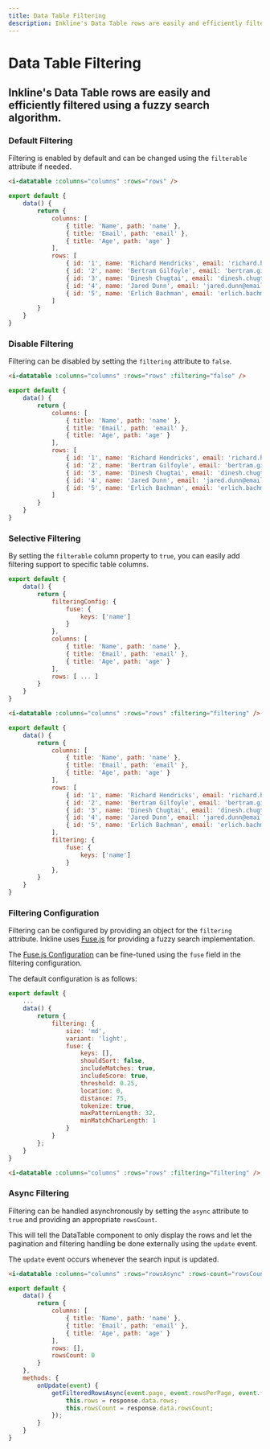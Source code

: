 ```yaml
---
title: Data Table Filtering
description: Inkline's Data Table rows are easily and efficiently filtered using a fuzzy search algorithm. 
---
```


# Data Table Filtering
## Inkline's Data Table rows are easily and efficiently filtered using a fuzzy search algorithm. 

### Default Filtering
Filtering is enabled by default and can be changed using the `filterable` attribute if needed.

<i-code title="Data Table Default Filtering">
<i-tab type="preview">
    <i-datatable :columns="columns" :rows="rows" />
</i-tab>
<i-tab type="html">

~~~html
<i-datatable :columns="columns" :rows="rows" />
~~~

</i-tab>
<i-tab type="js">

~~~js
export default {
    data() {
        return {
            columns: [
                { title: 'Name', path: 'name' },
                { title: 'Email', path: 'email' },
                { title: 'Age', path: 'age' }
            ],
            rows: [
                { id: '1', name: 'Richard Hendricks', email: 'richard.hendricks@email.com', age: 26 },
                { id: '2', name: 'Bertram Gilfoyle', email: 'bertram.gilfoyle@email.com', age: 30 },
                { id: '3', name: 'Dinesh Chugtai', email: 'dinesh.chugtai@email.com', age: 30 },
                { id: '4', name: 'Jared Dunn', email: 'jared.dunn@email.com', age: 35 },
                { id: '5', name: 'Erlich Bachman', email: 'erlich.bachman@email.com', age: 32 }
            ]
        }
    }
}
~~~

</i-tab>
</i-code>

### Disable Filtering
Filtering can be disabled by setting the `filtering` attribute to `false`.

<i-code title="Data Table Default Filtering">
<i-tab type="preview">
    <i-datatable :columns="columns" :rows="rows" :filtering="false" />
</i-tab>
<i-tab type="html">

~~~html
<i-datatable :columns="columns" :rows="rows" :filtering="false" />
~~~

</i-tab>
<i-tab type="js">

~~~js
export default {
    data() {
        return {
            columns: [
                { title: 'Name', path: 'name' },
                { title: 'Email', path: 'email' },
                { title: 'Age', path: 'age' }
            ],
            rows: [
                { id: '1', name: 'Richard Hendricks', email: 'richard.hendricks@email.com', age: 26 },
                { id: '2', name: 'Bertram Gilfoyle', email: 'bertram.gilfoyle@email.com', age: 30 },
                { id: '3', name: 'Dinesh Chugtai', email: 'dinesh.chugtai@email.com', age: 30 },
                { id: '4', name: 'Jared Dunn', email: 'jared.dunn@email.com', age: 35 },
                { id: '5', name: 'Erlich Bachman', email: 'erlich.bachman@email.com', age: 32 }
            ]
        }
    }
}
~~~

</i-tab>
</i-code>


### Selective Filtering
By setting the `filterable` column property to `true`, you can easily add filtering support to specific table columns. 

~~~js
export default {
    data() {
        return {
            filteringConfig: {
                fuse: {
                    keys: ['name']
                }
            },
            columns: [
                { title: 'Name', path: 'name' },
                { title: 'Email', path: 'email' },
                { title: 'Age', path: 'age' }
            ],
            rows: [ ... ]
        }
    }
}
~~~

<i-code title="Data Table Selective Filtering">
<i-tab type="preview">
    <i-datatable :columns="selectiveFilteringColumns" :rows="rows" :filtering="filteringConfig" />
</i-tab>
<i-tab type="html">

~~~html
<i-datatable :columns="columns" :rows="rows" :filtering="filtering" />
~~~

</i-tab>
<i-tab type="js">

~~~js
export default {
    data() {
        return {
            columns: [
                { title: 'Name', path: 'name' },
                { title: 'Email', path: 'email' },
                { title: 'Age', path: 'age' }
            ],
            rows: [
                { id: '1', name: 'Richard Hendricks', email: 'richard.hendricks@email.com', age: 26 },
                { id: '2', name: 'Bertram Gilfoyle', email: 'bertram.gilfoyle@email.com', age: 30 },
                { id: '3', name: 'Dinesh Chugtai', email: 'dinesh.chugtai@email.com', age: 30 },
                { id: '4', name: 'Jared Dunn', email: 'jared.dunn@email.com', age: 35 },
                { id: '5', name: 'Erlich Bachman', email: 'erlich.bachman@email.com', age: 32 }
            ],
            filtering: {
                fuse: {
                    keys: ['name']
                }
            },
        }
    }
}
~~~

</i-tab>
</i-code>

### Filtering Configuration
Filtering can be configured by providing an object for the `filtering` attribute. Inkline uses <a href="https://fusejs.io" rel="nofollow">Fuse.js</a> for providing a fuzzy search implementation. 

<i-alert variant="info" class="-code">
<template slot="icon"><i-icon icon="info"></i-icon></template>

The <a href="https://fusejs.io" rel="nofollow">Fuse.js Configuration</a> can be fine-tuned using the `fuse` field in the filtering configuration.

</i-alert>

The default configuration is as follows:

~~~js
export default {
    ...
    data() {
        return {
            filtering: {
                size: 'md',
                variant: 'light',
                fuse: {
                    keys: [],
                    shouldSort: false,
                    includeMatches: true,
                    includeScore: true,
                    threshold: 0.25,
                    location: 0,
                    distance: 75,
                    tokenize: true,
                    maxPatternLength: 32,
                    minMatchCharLength: 1
                }
            }
        };
    }
}       
~~~

~~~html
<i-datatable :columns="columns" :rows="rows" :filtering="filtering" />
~~~

### Async Filtering
Filtering can be handled asynchronously by setting the `async` attribute to `true` and providing an appropriate `rowsCount`. 

This will tell the DataTable component to only display the rows and let the pagination and filtering handling be done externally using the `update` event. 

<i-alert variant="info" class="-code _margin-bottom-1">
<template slot="icon"><i-icon icon="info"></i-icon></template>

The `update` event occurs whenever the search input is updated.

</i-alert>

<i-code title="Data Table Async Filtering">
<i-tab type="preview">
    <i-datatable :columns="columns" :rows="rowsAsync" :rows-count="rowsCount" @update="onUpdate"></i-datatable>
</i-tab>
<i-tab type="html">

~~~html
<i-datatable :columns="columns" :rows="rowsAsync" :rows-count="rowsCount" @update="onUpdate" />
~~~

</i-tab>
<i-tab type="js">

~~~js
export default {
    data() {
        return {
            columns: [
                { title: 'Name', path: 'name' },
                { title: 'Email', path: 'email' },
                { title: 'Age', path: 'age' }
            ],
            rows: [],
            rowsCount: 0
        }
    },
    methods: {
        onUpdate(event) {
            getFilteredRowsAsync(event.page, event.rowsPerPage, event.filter).then((response) => {
                this.rows = response.data.rows;
                this.rowsCount = response.data.rowsCount;
            });
        }       
    }
}
~~~

</i-tab>
</i-code>
